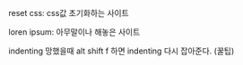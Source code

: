 reset css: css값 초기화하는 사이트

loren ipsum: 아무말이나 해놓은 사이트



indenting 망했을때 alt shift f 하면 indenting 다시 잡아준다. (꿀팁)